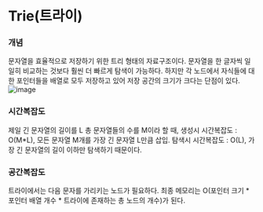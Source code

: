 Trie(트라이)
===========

### 개념
문자열을 효율적으로 저장하기 위한 트리 형태의 자료구조이다. 문자열을 한 글자씩 일일히 비교하는 것보다 훨씬 더 빠르게 탐색이 가능하다. 
하지만 각 노드에서 자식들에 대한 포인터들을 배열로 모두 저장하고 있어 저장 공간의 크기가 크다는 단점이 있다.
![image](https://upload.wikimedia.org/wikipedia/commons/thumb/b/be/Trie_example.svg/500px-Trie_example.svg.png)

### 시간복잡도
제일 긴 문자열의 길이를 L 총 문자열들의 수를 M이라 할 때,
생성시 시간복잡도 : O(M*L), 모든 문자열 M개를 가장 긴 문자열 L만큼 삽입.
탐색시 시간복잡도 : O(L), 가장 긴 문자열의 길이 이하만 탐색하기 때문이다.

### 공간복잡도
트라이에서는 다음 문자를 가리키는 노드가 필요하다.
최종 메모리는 O(포인터 크기 * 포인터 배열 개수 * 트라이에 존재하는 총 노드의 개수)가 된다.
